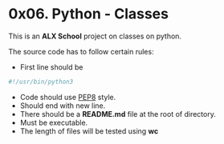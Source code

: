 # 0x06. Python - Classes

This is an **ALX School**  project on classes on python.

The source code has to follow certain rules:

 * First line should be
```python
#!/usr/bin/python3
```
 * Code should use [PEP8](https://www.python.org/dev/peps/pep-0008/) style.
 * Should end with new line.
 * There should be a **README.md** file at the root of directory.
 * Must be executable.
 * The length of files will be tested using **wc**
